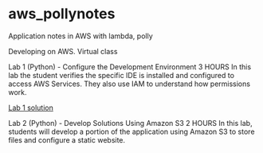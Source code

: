 # aws_pollynotes
Application notes in AWS with lambda, polly 

Developing on AWS. Virtual class

Lab 1 (Python) - Configure the Development Environment 3 HOURS
In this lab the student verifies the specific IDE is installed and configured to access AWS Services. They also use IAM to understand how permissions work.

[Lab 1 solution](lab1_commands.md)

Lab 2 (Python) - Develop Solutions Using Amazon S3 2 HOURS
In this lab, students will develop a portion of the application using Amazon S3 to store files and configure a static website.
